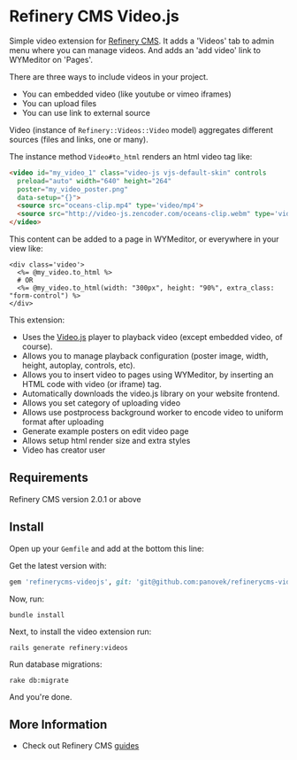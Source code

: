 # Refinery CMS Video.js
Simple video extension for [Refinery CMS](http://refinerycms.com).
It adds a 'Videos' tab to admin menu where you can manage videos.
And adds an 'add video' link to WYMeditor on 'Pages'.

There are three ways to include videos in your project.
- You can embedded video (like youtube or vimeo iframes)
- You can upload files
- You can use link to external source

Video (instance of `Refinery::Videos::Video` model) aggregates different sources (files and links, one or many).

The instance method `Video#to_html` renders an html video tag like:

```html
<video id="my_video_1" class="video-js vjs-default-skin" controls
  preload="auto" width="640" height="264"
  poster="my_video_poster.png"
  data-setup="{}">
  <source src="oceans-clip.mp4" type='video/mp4'>
  <source src="http://video-js.zencoder.com/oceans-clip.webm" type='video/webm'>
</video>
```

This content can be added to a page in WYMeditor, or everywhere in your view like:

```erb
<div class='video'>
  <%= @my_video.to_html %>
  # OR
  <%= @my_video.to_html(width: "300px", height: "90%", extra_class: "form-control") %>
</div>
```

This extension: 
  * Uses the [Video.js](http:videojs.com) player to playback video (except embedded video, of course).
  * Allows you to manage playback configuration (poster image, width, height, autoplay, controls, etc).
  * Allows you to insert video to pages using WYMeditor, by inserting an HTML code with video (or iframe) tag.
  * Automatically downloads the video.js library on your website frontend.
  * Allows you set category of uploading video
  * Allows use postprocess background worker to encode video to uniform format after uploading
  * Generate example posters on edit video page
  * Allows setup html render size and extra styles
  * Video has creator user

## Requirements
Refinery CMS version 2.0.1 or above

## Install
Open up your ``Gemfile`` and add at the bottom this line:

Get the latest version with:
```ruby
gem 'refinerycms-videojs', git: 'git@github.com:panovek/refinerycms-videojs.git'
```

Now, run: 

    bundle install

Next, to install the video extension run:

    rails generate refinery:videos

Run database migrations:

    rake db:migrate

And you're done.

## More Information
- Check out Refinery CMS [guides](http://refinerycms.com/guides)
